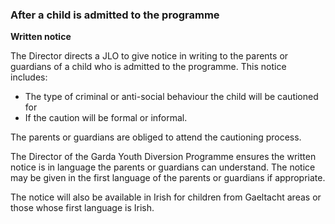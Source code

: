 ###  After a child is admitted to the programme

**Written notice**

The Director directs a JLO to give notice in writing to the parents or
guardians of a child who is admitted to the programme. This notice includes:

  * The type of criminal or anti-social behaviour the child will be cautioned for 
  * If the caution will be formal or informal. 

The parents or guardians are obliged to attend the cautioning process.

The Director of the Garda Youth Diversion Programme ensures the written notice
is in language the parents or guardians can understand. The notice may be
given in the first language of the parents or guardians if appropriate.

The notice will also be available in Irish for children from Gaeltacht areas
or those whose first language is Irish.
